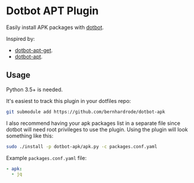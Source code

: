 # Dotbot APT Plugin

Easily install APK packages with [dotbot](https://github.com/anishathalye/dotbot).

Inspired by:

* [dotbot-apt-get](https://github.com/rubenvereecken/dotbot-apt-get).
* [dotbot-apt](https://github.com/bryant1410/dotbot-apt).

## Usage

Python 3.5+ is needed.

It's easiest to track this plugin in your dotfiles repo:

```bash
git submodule add https://github.com/bernhardrode/dotbot-apk
```

I also recommend having your apk packages list in a separate file since dotbot will need root privileges to use the plugin.
Using the plugin will look something like this:

```bash
sudo ./install -p dotbot-apk/apk.py -c packages.conf.yaml
```

Example `packages.conf.yaml` file:

```yaml
- apk:
  - jq
```

